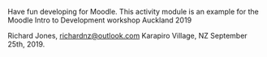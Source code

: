 
Have fun developing for Moodle.  This activity module is an
example for the Moodle Intro to Development workshop Auckland 2019

Richard Jones, richardnz@outlook.com
Karapiro Village, NZ
September 25th, 2019.